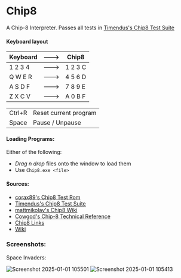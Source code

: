 # Chip8

A Chip-8 Interpreter. Passes all tests in [Timendus's Chip8 Test Suite](https://github.com/Timendus/chip8-test-suite)

#### Keyboard layout
| Keyboard | ---> |  Chip8   |
| -------- | ---- | -------- | 
| 1 2 3 4  | ---> | 1 2 3 C  |
| Q W E R  | ---> | 4 5 6 D  |
| A S D F  | ---> | 7 8 9 E  |
| Z X C V  | ---> | A 0 B F  |

|         |                        |
| ---     | ---------------------- | 
| Ctrl+R  | Reset current program  |
| Space   |  Pause / Unpause       |

#### Loading Programs:
Either of the following:
  - *Drag n drop* files onto the window to load them
  - Use `Chip8.exe <file>`

#### Sources:
 - [corax89's Chip8 Test Rom](https://github.com/corax89/chip8-test-rom)
 - [Timendus's Chip8 Test Suite](https://github.com/Timendus/chip8-test-suite)
 - [mattmikolay's Chip8 Wiki](https://github.com/mattmikolay/chip-8/wiki)
 - [Cowgod's Chip-8 Technical Reference](http://devernay.free.fr/hacks/chip8/C8TECH10.HTM#8xy5)
 - [Chip8 Links](https://chip-8.github.io/links/)
 - [Wiki](https://en.wikipedia.org/wiki/CHIP-8)

### Screenshots: 
Space Invaders:

![Screenshot 2025-01-01 105501](https://github.com/user-attachments/assets/9f6ca31a-438c-4077-8d84-8d0d98cf2e6b)
![Screenshot 2025-01-01 105413](https://github.com/user-attachments/assets/e5d8cce6-d1a7-47b3-a273-ca3b2c5e33d1)
